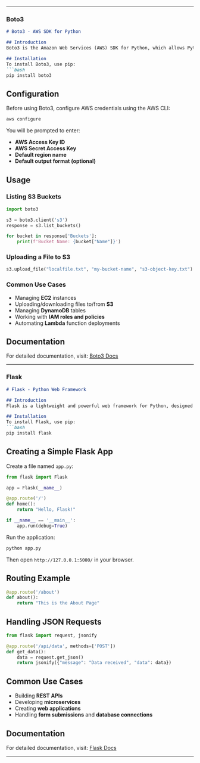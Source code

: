 
---

### **Boto3**
```md
# Boto3 - AWS SDK for Python

## Introduction
Boto3 is the Amazon Web Services (AWS) SDK for Python, which allows Python developers to interact with AWS services programmatically.

## Installation
To install Boto3, use pip:
```bash
pip install boto3
```

## Configuration
Before using Boto3, configure AWS credentials using the AWS CLI:
```bash
aws configure
```
You will be prompted to enter:
- **AWS Access Key ID**
- **AWS Secret Access Key**
- **Default region name**
- **Default output format (optional)**

## Usage
### Listing S3 Buckets
```python
import boto3

s3 = boto3.client('s3')
response = s3.list_buckets()

for bucket in response['Buckets']:
    print(f'Bucket Name: {bucket["Name"]}')
```

### Uploading a File to S3
```python
s3.upload_file("localfile.txt", "my-bucket-name", "s3-object-key.txt")
```

### Common Use Cases
- Managing **EC2** instances
- Uploading/downloading files to/from **S3**
- Managing **DynamoDB** tables
- Working with **IAM roles and policies**
- Automating **Lambda** function deployments

## Documentation
For detailed documentation, visit: [Boto3 Docs](https://boto3.amazonaws.com/v1/documentation/api/latest/index.html)

---

### **Flask**
```md
# Flask - Python Web Framework

## Introduction
Flask is a lightweight and powerful web framework for Python, designed for building web applications and APIs.

## Installation
To install Flask, use pip:
```bash
pip install flask
```

## Creating a Simple Flask App
Create a file named `app.py`:
```python
from flask import Flask

app = Flask(__name__)

@app.route('/')
def home():
    return "Hello, Flask!"

if __name__ == '__main__':
    app.run(debug=True)
```

Run the application:
```bash
python app.py
```
Then open `http://127.0.0.1:5000/` in your browser.

## Routing Example
```python
@app.route('/about')
def about():
    return "This is the About Page"
```

## Handling JSON Requests
```python
from flask import request, jsonify

@app.route('/api/data', methods=['POST'])
def get_data():
    data = request.get_json()
    return jsonify({"message": "Data received", "data": data})
```

## Common Use Cases
- Building **REST APIs**
- Developing **microservices**
- Creating **web applications**
- Handling **form submissions** and **database connections**

## Documentation
For detailed documentation, visit: [Flask Docs](https://flask.palletsprojects.com/)

---
